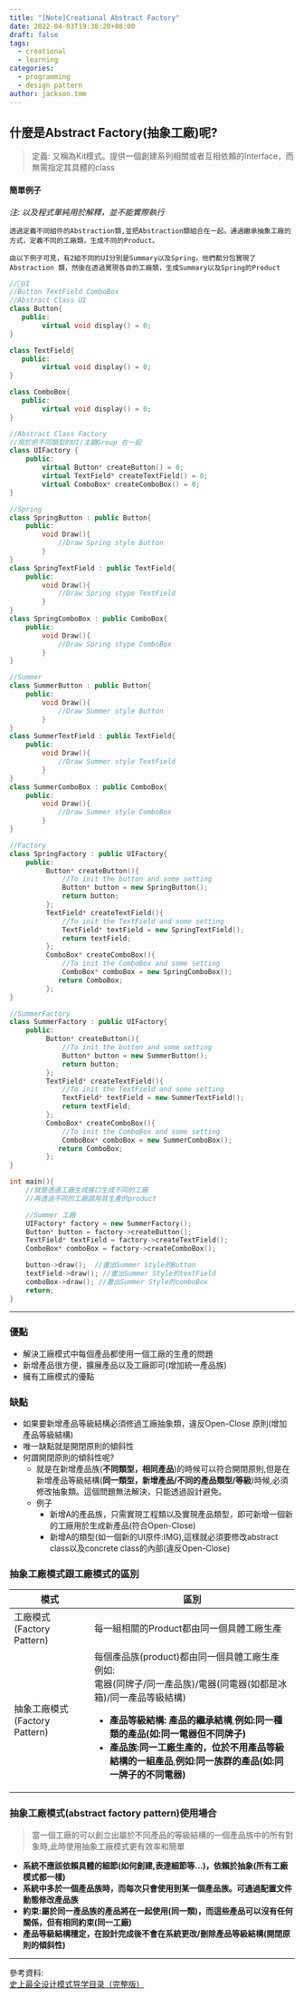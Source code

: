```yaml
---
title: "[Note]Creational Abstract Factory"
date: 2022-04-03T19:38:20+08:00
draft: false
tags:
  - creational
  - learning
categories:
  - programming
  - design pattern
author: jackson.tmm
---
```


## 什麼是Abstract Factory(抽象工廠)呢?
> 定義: 又稱為Kit模式。提供一個創建系列相關或者互相依賴的Interface，而無需指定其具體的class

#### 簡單例子
*注: 以及程式單純用於解釋，並不能實際執行*  
```
透過定義不同組件的Abstraction類,並把Abstraction類組合在一起。通過繼承抽象工廠的方式，定義不同的工廠類，生成不同的Product。

由以下例子可見，有2組不同的UI分別是Summary以及Spring，他們都分包實現了Abstraction 類，然後在透過實現各自的工廠類，生成Summary以及Spring的Product
```

```c++
//🌰UI
//Button TextField ComboBox
//Abstract Class UI
class Button{
   public:
    	virtual void display() = 0;
}

class TextField{
   public:
    	virtual void display() = 0;
}

class ComboBox{
   public:
    	virtual void display() = 0;
}

//Abstract Class Factory
//用於把不同類型的UI/主題Group 在一起
class UIFactory {
    public:
    	virtual Button* createButton() = 0;
    	virtual TextField* createTextField() = 0;
    	virtual ComboBox* createComboBox() = 0;
}
```
```c++
//Spring
class SpringButton : public Button{
    public:
    	void Draw(){
            //Draw Spring style Button
        }
}
class SpringTextField : public TextField{
    public:
    	void Draw(){
            //Draw Spring stype TextField
        }
}
class SpringComboBox : public ComboBox{
    public:
    	void Draw(){
            //Draw Spring stype ComboBox
        }
}
```
```c++
//Summer
class SummerButton : public Button{
    public:
    	void Draw(){
            //Draw Summer style Button
        }
}
class SummerTextField : public TextField{
    public:
    	void Draw(){
            //Draw Summer style TextField
        }
}
class SummerComboBox : public ComboBox{
    public:
    	void Draw(){
            //Draw Summer style ComboBox
        }
}
```
```c++
//Factory
class SpringFactory : public UIFactory{
    public:
    	 Button* createButton(){
             //To init the button and some setting
             Button* button = new SpringButton();
             return button;
         };
    	 TextField* createTextField(){
             //To init the TextField and some setting
             TextField* textField = new SpringTextField();
             return textField;
         };
    	 ComboBox* createComboBox(){
             //To init the ComboBox and some setting
             ComboBox* comboBox = new SpringComboBox();
			return ComboBox;
         };
}

//SummerFactory
class SummerFactory : public UIFactory{
    public:
       	 Button* createButton(){
             //To init the button and some setting
             Button* button = new SummerButton();
             return button;
         };
    	 TextField* createTextField(){
             //To init the TextField and some setting
             TextField* textField = new SummerTextField();
             return textField;
         };
    	 ComboBox* createComboBox(){
             //To init the ComboBox and some setting
             ComboBox* comboBox = new SummerComboBox();
			return ComboBox;
         };
}
```

```c++
int main(){
    //就是透過工廠生成接口生成不同的工廠 
    //再透過不同的工廠調用其生產的product

    //Summer 工廠
	UIFactory* factory = new SummerFactory();
    Button* button = factory->createButton();
    TextField* textField = factory->createTextField();
    ComboBox* comboBox = factory->createComboBox();

    button->draw();  //畫出Summer Style的Button
    textField->draw(); //畫出Summer Style的textField
    comboBox->draw(); //畫出Summer Style的comboBox
    return;
}
```
---
### 優點
* 解決工廠模式中每個產品都使用一個工廠的生產的問題
* 新增產品很方便，擴展產品以及工廠即可(增加統一產品族)
* 擁有工廠模式的優點
### 缺點
* 如果要新增產品等級結構必須修過工廠抽象類，違反Open-Close 原則(增加產品等級結構)
* 唯一缺點就是開閉原則的傾斜性
* 何謂開閉原則的傾斜性呢?
  * 就是在新增產品族(**不同類型，相同產品**)的時候可以符合開閉原則,但是在新增產品等級結構(**同一類型，新增產品/不同的產品類型/等級**)時候,必須修改抽象類。這個問題無法解決，只能透過設計避免。
  * 例子
    * 新增A的產品族，只需實現工程類以及實現產品類型，即可新增一個新的工廠用於生成新產品(符合Open-Close)
    * 新增A的類型(如一個新的UI原件:IMG),這樣就必須要修改abstract class以及concrete class的內部(違反Open-Close)

### 抽象工廠模式跟工廠模式的區別
|模式|區別|
|----|---|
|工廠模式(Factory Pattern)|每一組相關的Product都由同一個具體工廠生產|
|抽象工廠模式(Factory Pattern)|每個產品族(product)都由同一個具體工廠生產 <br />例如:<br />電器(同牌子/同一產品族)/電器(同電器(如都是冰箱)/同一產品等級結構)<br /><ul><li>**產品等級結構: 產品的繼承結構**,**例如:同一種類的產品(如:同一電器但不同牌子)**</li><li>**產品族:同一工廠生產的，位於不用產品等級結構的一組產品**,**例如:同一族群的產品(如:同一牌子的不同電器)**</li></ul>|


### 抽象工廠模式(abstract factory pattern)使用場合

>   當一個工廠的可以創立出屬於不同產品的等級結構的一個產品族中的所有對象時,此時使用抽象工廠模式更有效率和簡單

*   **系統不應該依賴具體的細節(如何創建,表達細節等...)，依賴於抽象(所有工廠模式都一樣)**
*   **系統中多於一個產品族時，而每次只會使用到某一個產品族。可通過配置文件動態修改產品族**
*   **約束:屬於同一產品族的產品將在一起使用(同一類)，而這些產品可以沒有任何關係，但有相同約束(同一工廠)**
*   **產品等級結構穩定，在設計完成後不會在系統更改/刪除產品等級結構(開閉原則的傾斜性)**



---
參考資料:  
[史上最全设计模式导学目录（完整版）](https://blog.csdn.net/LoveLion/article/details/17517213)
